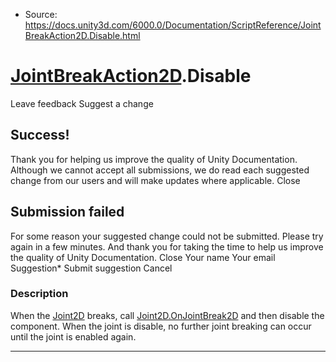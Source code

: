 * Source: https://docs.unity3d.com/6000.0/Documentation/ScriptReference/JointBreakAction2D.Disable.html

#  [JointBreakAction2D](https://docs.unity3d.com/6000.0/Documentation/ScriptReference/JointBreakAction2D.html).Disable
Leave feedback
Suggest a change
## Success!
Thank you for helping us improve the quality of Unity Documentation. Although we cannot accept all submissions, we do read each suggested change from our users and will make updates where applicable.
Close
## Submission failed
For some reason your suggested change could not be submitted. Please <a>try again</a> in a few minutes. And thank you for taking the time to help us improve the quality of Unity Documentation.
Close
Your name Your email Suggestion* Submit suggestion
Cancel
### Description
When the [Joint2D](https://docs.unity3d.com/6000.0/Documentation/ScriptReference/Joint2D.html) breaks, call [Joint2D.OnJointBreak2D](https://docs.unity3d.com/6000.0/Documentation/ScriptReference/Joint2D.OnJointBreak2D.html) and then disable the component.
When the joint is disable, no further joint breaking can occur until the joint is enabled again.
* * *
